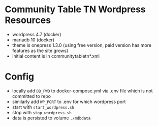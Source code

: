 # Community Table TN Wordpress Resources

* wordpress 4.7 (docker)
* mariadb 10 (docker)
* theme is onepress 1.3.0 (using free version, paid version has more features as the site grows)
* initial content is in communitytabletn*.xml

# Config
* locally add `DB_PWD` to docker-compose.yml via .env file which is not committed to repo
* similarly add `WP_PORT` to .env for which wordpress port
* start with `start_wordpress.sh`
* stop with `stop_wordpress.sh`
* data is persisted to volume `./mdbdata`



